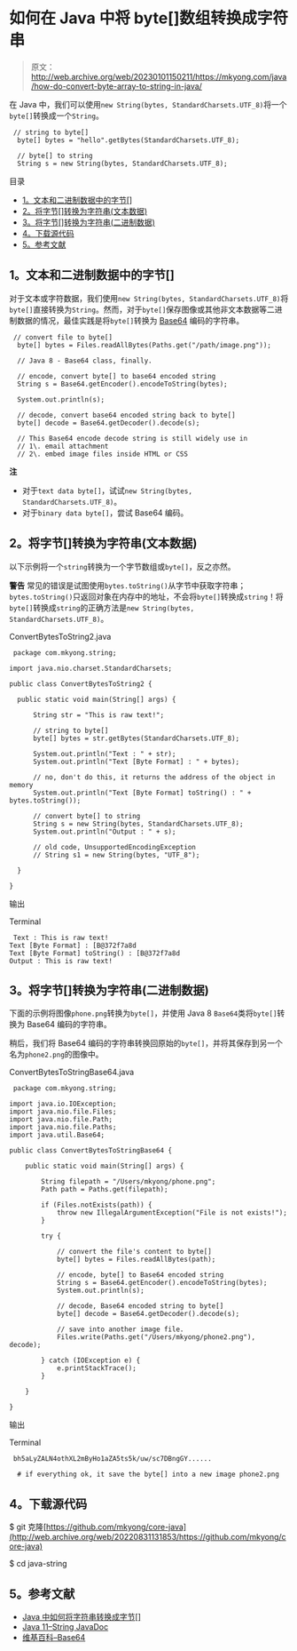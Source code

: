 # 如何在 Java 中将 byte[]数组转换成字符串

> 原文：<http://web.archive.org/web/20230101150211/https://mkyong.com/java/how-do-convert-byte-array-to-string-in-java/>

在 Java 中，我们可以使用`new String(bytes, StandardCharsets.UTF_8)`将一个`byte[]`转换成一个`String`。

```
 // string to byte[]
  byte[] bytes = "hello".getBytes(StandardCharsets.UTF_8);

  // byte[] to string
  String s = new String(bytes, StandardCharsets.UTF_8); 
```

目录

*   [1。文本和二进制数据中的字节[]](#byte-in-text-and-binary-data)
*   [2。将字节[]转换为字符串(文本数据)](#convert-byte-to-string-text-data)
*   [3。将字节[]转换为字符串(二进制数据)](#convert-byte-to-string-binary-data)
*   [4。下载源代码](#download-source-code)
*   [5。参考文献](#references)

## 1。文本和二进制数据中的字节[]

对于文本或字符数据，我们使用`new String(bytes, StandardCharsets.UTF_8)`将`byte[]`直接转换为`String`。然而，对于`byte[]`保存图像或其他非文本数据等二进制数据的情况，最佳实践是将`byte[]`转换为 [Base64](http://web.archive.org/web/20220831131853/https://en.wikipedia.org/wiki/Base64) 编码的字符串。

```
 // convert file to byte[]
  byte[] bytes = Files.readAllBytes(Paths.get("/path/image.png"));

  // Java 8 - Base64 class, finally.

  // encode, convert byte[] to base64 encoded string
  String s = Base64.getEncoder().encodeToString(bytes);

  System.out.println(s);

  // decode, convert base64 encoded string back to byte[]
  byte[] decode = Base64.getDecoder().decode(s);

  // This Base64 encode decode string is still widely use in
  // 1\. email attachment
  // 2\. embed image files inside HTML or CSS 
```

**注**

*   对于`text data byte[]`，试试`new String(bytes, StandardCharsets.UTF_8)`。
*   对于`binary data byte[]`，尝试 Base64 编码。

## 2。将字节[]转换为字符串(文本数据)

以下示例将一个`string`转换为一个字节数组或`byte[]`，反之亦然。

**警告**
常见的错误是试图使用`bytes.toString()`从字节中获取字符串；`bytes.toString()`只返回对象在内存中的地址，不会将`byte[]`转换成`string`！将`byte[]`转换成`string`的正确方法是`new String(bytes, StandardCharsets.UTF_8)`。

ConvertBytesToString2.java

```
 package com.mkyong.string;

import java.nio.charset.StandardCharsets;

public class ConvertBytesToString2 {

  public static void main(String[] args) {

      String str = "This is raw text!";

      // string to byte[]
      byte[] bytes = str.getBytes(StandardCharsets.UTF_8);

      System.out.println("Text : " + str);
      System.out.println("Text [Byte Format] : " + bytes);

      // no, don't do this, it returns the address of the object in memory
      System.out.println("Text [Byte Format] toString() : " + bytes.toString());

      // convert byte[] to string
      String s = new String(bytes, StandardCharsets.UTF_8);
      System.out.println("Output : " + s);

      // old code, UnsupportedEncodingException
      // String s1 = new String(bytes, "UTF_8");

  }

} 
```

输出

Terminal

```
 Text : This is raw text!
Text [Byte Format] : [B@372f7a8d
Text [Byte Format] toString() : [B@372f7a8d
Output : This is raw text! 
```

## 3。将字节[]转换为字符串(二进制数据)

下面的示例将图像`phone.png`转换为`byte[]`，并使用 Java 8 `Base64`类将`byte[]`转换为 Base64 编码的字符串。

稍后，我们将 Base64 编码的字符串转换回原始的`byte[]`，并将其保存到另一个名为`phone2.png`的图像中。

ConvertBytesToStringBase64.java

```
 package com.mkyong.string;

import java.io.IOException;
import java.nio.file.Files;
import java.nio.file.Path;
import java.nio.file.Paths;
import java.util.Base64;

public class ConvertBytesToStringBase64 {

    public static void main(String[] args) {

        String filepath = "/Users/mkyong/phone.png";
        Path path = Paths.get(filepath);

        if (Files.notExists(path)) {
            throw new IllegalArgumentException("File is not exists!");
        }

        try {

            // convert the file's content to byte[]
            byte[] bytes = Files.readAllBytes(path);

            // encode, byte[] to Base64 encoded string
            String s = Base64.getEncoder().encodeToString(bytes);
            System.out.println(s);

            // decode, Base64 encoded string to byte[]
            byte[] decode = Base64.getDecoder().decode(s);

            // save into another image file.
            Files.write(Paths.get("/Users/mkyong/phone2.png"), decode);

        } catch (IOException e) {
            e.printStackTrace();
        }

    }

} 
```

输出

Terminal

```
 bh5aLyZALN4othXL2mByHo1aZA5ts5k/uw/sc7DBngGY......

  # if everything ok, it save the byte[] into a new image phone2.png 
```

## 4。下载源代码

$ git 克隆[https://github.com/mkyong/core-java](http://web.archive.org/web/20220831131853/https://github.com/mkyong/core-java)

$ cd java-string

## 5。参考文献

*   [Java 中如何将字符串转换成字节[]](/web/20220831131853/https://mkyong.com/java/how-do-convert-string-to-byte-in-java/)
*   [Java 11–String JavaDoc](http://web.archive.org/web/20220831131853/https://docs.oracle.com/en/java/javase/11/docs/api/java.base/java/lang/String.html)
*   [维基百科–Base64](http://web.archive.org/web/20220831131853/https://en.wikipedia.org/wiki/Base64)

<input type="hidden" id="mkyong-current-postId" value="1053">